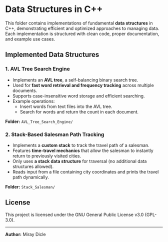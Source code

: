 # **Data Structures in C++**

This folder contains implementations of fundamental **data structures** in C++, demonstrating efficient and optimized approaches to managing data. Each implementation is structured with clean code, proper documentation, and example use cases.

## **Implemented Data Structures**

### **1. AVL Tree Search Engine**
- Implements an **AVL tree**, a self-balancing binary search tree.
- Used for **fast word retrieval and frequency tracking** across multiple documents.
- Supports case-insensitive word storage and efficient searching.
- Example operations:
  - Insert words from text files into the AVL tree.
  - Search for words and return the count in each document.

**Folder:** `AVL_Tree_Search_Engine/`

### **2. Stack-Based Salesman Path Tracking**
- Implements a **custom stack** to track the travel path of a salesman.
- Features **time-travel mechanics** that allow the salesman to instantly return to previously visited cities.
- Only uses **a stack data structure** for traversal (no additional data structures allowed).
- Reads input from a file containing city coordinates and prints the travel path dynamically.

**Folder:** `Stack_Salesman/`

## **License**
This project is licensed under the GNU General Public License v3.0 (GPL-3.0).

---
**Author:** Miray Dicle
